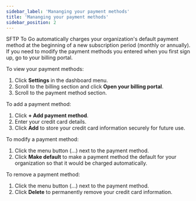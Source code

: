 ```yaml
---
sidebar_label: 'Mananging your payment methods'
title: 'Mananging your payment methods'
sidebar_position: 2
---
```

SFTP To Go automatically charges your organization's default payment method at the beginning of a new subscription period (monthly or annually). If you need to modify the payment methods you entered when you first sign up, go to your billing portal.

To view your payment methods:

1. Click **Settings** in the dashboard menu.
2. Scroll to the billing section and click **Open your billing portal**.
3. Scroll to the payment method section.

To add a payment method:

1. Click **+ Add payment method**.
2. Enter your credit card details.
3. Click **Add** to store your credit card information securely for future use.

To modify a payment method:

1. Click the menu button (...) next to the payment method.
2. Click **Make default** to make a payment method the default for your organization so that it would be charged automatically.

To remove a payment method:

1. Click the menu button (...) next to the payment method.
2. Click **Delete** to permanently remove your credit card information.



